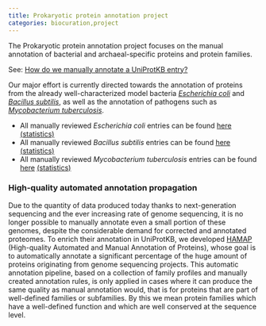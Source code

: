 ```yaml
---
title: Prokaryotic protein annotation project
categories: biocuration,project
---
```


The Prokaryotic protein annotation project focuses on the manual annotation of bacterial and archaeal-specific proteins and protein families.

See: [How do we manually annotate a UniProtKB entry?](http://www.uniprot.org/faq/45)

Our major effort is currently directed towards the annotation of proteins from the already well-characterized model bacteria *[Escherichia coli](http://www.uniprot.org/taxonomy/83333)* and *[Bacillus subtilis](http://www.uniprot.org/taxonomy/224308)*, as well as the annotation of pathogens such as *[Mycobacterium tuberculosis](http://www.uniprot.org/taxonomy/1773)*.

-   All manually reviewed *Escherichia coli* entries can be found [here](https://www.uniprot.org/uniprotkb/?query=organism:83333+AND+reviewed:yes) [(statistics)](http://www.uniprot.org/biocuration%5Fproject/Prokaryotes/statistics#Escherichiacoli)
-   All manually reviewed *Bacillus subtilis* entries can be found [here](https://www.uniprot.org/uniprotkb/?query=organism:224308+AND+reviewed:yes) [(statistics)](http://www.uniprot.org/biocuration%5Fproject/Prokaryotes/statistics#Bacillussubtilis)
-   All manually reviewed *Mycobacterium tuberculosis* entries can be found [here](https://www.uniprot.org/uniprotkb/?query=organism:1773+AND+reviewed:yes) [(statistics)](http://www.uniprot.org/biocuration%5Fproject/Prokaryotes/statistics#Mycobacteriumtuberculosis)

### High-quality automated annotation propagation

Due to the quantity of data produced today thanks to next-generation sequencing and the ever increasing rate of genome sequencing, it is no longer possible to manually annotate even a small portion of these genomes, despite the considerable demand for corrected and annotated proteomes. To enrich their annotation in UniProtKB, we developed [HAMAP](http://hamap.expasy.org/) (High-quality Automated and Manual Annotation of Proteins), whose goal is to automatically annotate a significant percentage of the huge amount of proteins originating from genome sequencing projects. This automatic annotation pipeline, based on a collection of family profiles and manually created annotation rules, is only applied in cases where it can produce the same quality as manual annotation would, that is for proteins that are part of well-defined families or subfamilies. By this we mean protein families which have a well-defined function and which are well conserved at the sequence level.
